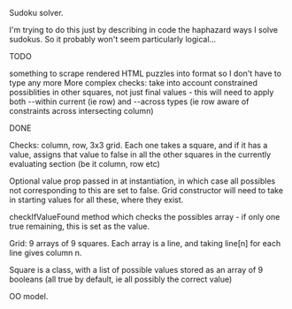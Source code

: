 Sudoku solver.

I'm trying to do this just by describing in code the haphazard ways I solve sudokus. So it probably won't seem particularly logical...

TODO

something to scrape rendered HTML puzzles into format so I don't have to type any more
More complex checks:
take into account constrained possiblities in other squares, not just final values - this will need to apply both
--within current (ie row) and
--across types (ie row aware of constraints across intersecting column)

DONE

Checks: column, row, 3x3 grid. Each one takes a square, and if it has a value, assigns that value to false in all the other squares in the currently evaluating section (be it column, row etc)

Optional value prop passed in at instantiation, in which case all possibles not corresponding to this are set to false. Grid constructor will need to take in starting values for all these, where they exist.

checkIfValueFound method which checks the possibles array - if only one true remaining, this is set as the value.

Grid: 9 arrays of 9 squares. Each array is a line, and taking line[n] for each line gives column n.

Square is a class, with a list of possible values stored as an array of 9 booleans (all true by default, ie all possibly the correct value)

OO model.

